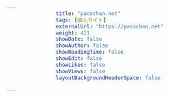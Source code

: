 ```yaml
---
                title: "pacochan.net"
                tags: [個人サイト]
                externalUrl: "https://pacochan.net"
                weight: 421
                showDate: false
                showAuthor: false
                showReadingTime: false
                showEdit: false
                showLikes: false
                showViews: false
                layoutBackgroundHeaderSpace: false
                
---
```


